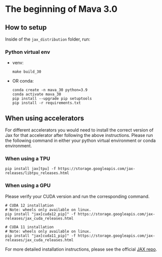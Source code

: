 # The beginning of Mava 3.0

## How to setup
Inside of the `jax_distribution` folder, run:

### Python virtual env
- venv:
    ```
    make build_30
    ```
- OR conda:
    ```
    conda create -n mava_30 python=3.9
    conda activate mava_30
    pip install --upgrade pip setuptools
    pip install -r requirements.txt
    ```

## When using accelerators
For different accelerators you would need to install the correct version of Jax for that accelerator after following the above instructions. Please run the following command in either your python virtual environment or conda environment.

### When using a TPU
```
pip install jax[tpu] -f https://storage.googleapis.com/jax-releases/libtpu_releases.html
```

### When using a GPU
Please verify your CUDA version and run the corresponding command.

```
# CUDA 12 installation
# Note: wheels only available on linux.
pip install "jax[cuda12_pip]" -f https://storage.googleapis.com/jax-releases/jax_cuda_releases.html

# CUDA 11 installation
# Note: wheels only available on linux.
pip install "jax[cuda11_pip]" -f https://storage.googleapis.com/jax-releases/jax_cuda_releases.html
```
For more detailed installation instructions, please see the official [JAX repo](https://github.com/google/jax).
